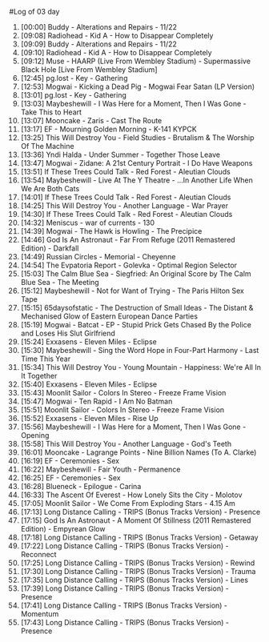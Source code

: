 #Log of 03 day

1. [00:00] Buddy - Alterations and Repairs - 11/22
1. [09:08] Radiohead - Kid A - How to Disappear Completely
1. [09:09] Buddy - Alterations and Repairs - 11/22
1. [09:10] Radiohead - Kid A - How to Disappear Completely
1. [09:12] Muse - HAARP (Live From Wembley Stadium) - Supermassive Black Hole [Live From Wembley Stadium]
1. [12:45] pg.lost - Key - Gathering
1. [12:53] Mogwai - Kicking a Dead Pig - Mogwai Fear Satan (LP Version)
1. [13:01] pg.lost - Key - Gathering
1. [13:03] Maybeshewill - I Was Here for a Moment, Then I Was Gone - Take This to Heart
1. [13:07] Mooncake - Zaris - Cast The Route
1. [13:17] EF - Mourning Golden Morning - K-141 KYPCK
1. [13:25] This Will Destroy You - Field Studies - Brutalism & The Worship Of The Machine
1. [13:36] Yndi Halda - Under Summer - Together Those Leave
1. [13:47] Mogwai - Zidane: A 21st Century Portrait - I Do Have Weapons
1. [13:51] If These Trees Could Talk - Red Forest - Aleutian Clouds
1. [13:54] Maybeshewill - Live At The Y Theatre - ...In Another Life When We Are Both Cats
1. [14:01] If These Trees Could Talk - Red Forest - Aleutian Clouds
1. [14:25] This Will Destroy You - Another Language - War Prayer
1. [14:30] If These Trees Could Talk - Red Forest - Aleutian Clouds
1. [14:32] Meniscus - war of currents - 130
1. [14:39] Mogwai - The Hawk is Howling - The Precipice
1. [14:46] God Is An Astronaut - Far From Refuge (2011 Remastered Edition) - Darkfall
1. [14:49] Russian Circles - Memorial - Cheyenne
1. [14:54] The Evpatoria Report - Golevka - Optimal Region Selector
1. [15:03] The Calm Blue Sea - Siegfried: An Original Score by The Calm Blue Sea - The Meeting
1. [15:12] Maybeshewill - Not for Want of Trying - The Paris Hilton Sex Tape
1. [15:15] 65daysofstatic - The Destruction of Small Ideas - The Distant & Mechanised Glow of Eastern European Dance Parties
1. [15:19] Mogwai - Batcat - EP - Stupid Prick Gets Chased By the Police and Loses His Slut Girlfriend
1. [15:24] Exxasens - Eleven Miles - Eclipse
1. [15:30] Maybeshewill - Sing the Word Hope in Four-Part Harmony - Last Time This Year
1. [15:34] This Will Destroy You - Young Mountain - Happiness: We're All In It Together
1. [15:40] Exxasens - Eleven Miles - Eclipse
1. [15:43] Moonlit Sailor - Colors In Stereo - Freeze Frame Vision
1. [15:47] Mogwai - Ten Rapid - I Am No Batman
1. [15:51] Moonlit Sailor - Colors In Stereo - Freeze Frame Vision
1. [15:52] Exxasens - Eleven Miles - Rise Up
1. [15:56] Maybeshewill - I Was Here for a Moment, Then I Was Gone - Opening
1. [15:58] This Will Destroy You - Another Language - God's Teeth
1. [16:01] Mooncake - Lagrange Points - Nine Billion Names (To A. Clarke)
1. [16:19] EF - Ceremonies - Sex
1. [16:22] Maybeshewill - Fair Youth - Permanence
1. [16:25] EF - Ceremonies - Sex
1. [16:28] Blueneck - Epilogue - Carina
1. [16:33] The Ascent Of Everest - How Lonely Sits the City - Molotov
1. [17:05] Moonlit Sailor - We Come From Exploding Stars - 4.15 Am
1. [17:13] Long Distance Calling - TRIPS (Bonus Tracks Version) - Presence
1. [17:15] God Is An Astronaut - A Moment Of Stillness (2011 Remastered Edition) - Empyrean Glow
1. [17:18] Long Distance Calling - TRIPS (Bonus Tracks Version) - Getaway
1. [17:22] Long Distance Calling - TRIPS (Bonus Tracks Version) - Reconnect
1. [17:25] Long Distance Calling - TRIPS (Bonus Tracks Version) - Rewind
1. [17:30] Long Distance Calling - TRIPS (Bonus Tracks Version) - Trauma
1. [17:35] Long Distance Calling - TRIPS (Bonus Tracks Version) - Lines
1. [17:39] Long Distance Calling - TRIPS (Bonus Tracks Version) - Presence
1. [17:41] Long Distance Calling - TRIPS (Bonus Tracks Version) - Momentum
1. [17:43] Long Distance Calling - TRIPS (Bonus Tracks Version) - Presence

